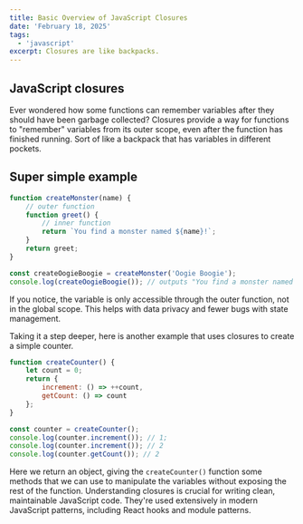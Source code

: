 ```yaml
---
title: Basic Overview of JavaScript Closures
date: 'February 18, 2025'
tags:
  - 'javascript'
excerpt: Closures are like backpacks.
---
```


## JavaScript closures

Ever wondered how some functions can remember variables after they should have been garbage collected? Closures provide a way for functions to "remember" variables from its outer scope, even after the function has finished running. Sort of like a backpack that has variables in different pockets.

## Super simple example

```javascript
function createMonster(name) {
	// outer function
	function greet() {
		// inner function
		return `You find a monster named ${name}!`;
	}
	return greet;
}

const createOogieBoogie = createMonster('Oogie Boogie');
console.log(createOogieBoogie()); // outputs "You find a monster named Oogie Boogie!"
```

If you notice, the variable is only accessible through the outer function, not in the global scope. This helps with data privacy and fewer bugs with state management.

Taking it a step deeper, here is another example that uses closures to create a simple counter.

```javascript
function createCounter() {
	let count = 0;
	return {
		increment: () => ++count,
		getCount: () => count
	};
}

const counter = createCounter();
console.log(counter.increment()); // 1;
console.log(counter.increment()); // 2
console.log(counter.getCount()); // 2
```

Here we return an object, giving the `createCounter()` function some methods that we can use to manipulate the variables without exposing the rest of the function. Understanding closures is crucial for writing clean, maintainable JavaScript code. They're used extensively in modern JavaScript patterns, including React hooks and module patterns.
